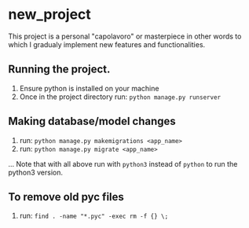 # new_project

This project is a personal "capolavoro" or masterpiece in other words to which I gradualy implement new features and functionalities.

## Running the project.

1. Ensure python is installed on your machine
2. Once in the project directory run: `python manage.py runserver`

## Making database/model changes

1. run: `python manage.py makemigrations <app_name>`
2. run: `python manage.py migrate <app_name>`

... Note that with all above run with `python3` instead of `python` to run the python3 version.

## To remove old pyc files

1. run: `find . -name "*.pyc" -exec rm -f {} \;`
